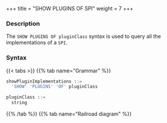 +++
title = "SHOW PLUGINS OF SPI"
weight = 7
+++

### Description

The `SHOW PLUGINS OF pluginClass` syntax is used to query all the implementations of a `SPI`.

### Syntax

{{< tabs >}}
{{% tab name="Grammar" %}}
```sql
showPluginImplementations ::=
  'SHOW' 'PLUGINS' 'OF' pluginClass

pluginClass ::=
  string
```
{{% /tab %}}
{{% tab name="Railroad diagram" %}}
<iframe frameborder="0" name="diagram" id="diagram" width="100%" height="100%"></iframe>
{{% /tab %}}
{{< /tabs >}}

### Return Value Description

| Columns      | Description  |
|--------------|--------------|
| type         | type         |
| type_aliases | type aliases |
| description  | description  |

### Example

- Query all the implementations for `org.apache.shardingsphere.sharding.spi.ShardingAlgorithm` interface

```sql
SHOW PLUGINS OF 'org.apache.shardingsphere.sharding.spi.ShardingAlgorithm'
```

```sql
SHOW PLUGINS OF 'org.apache.shardingsphere.sharding.spi.ShardingAlgorithm';
+----------------+--------------+-------------+
| type           | type_aliases | description |
+----------------+--------------+-------------+
| MOD            |              |             |
| HASH_MOD       |              |             |
| VOLUME_RANGE   |              |             |
| BOUNDARY_RANGE |              |             |
| AUTO_INTERVAL  |              |             |
| INTERVAL       |              |             |
| CLASS_BASED    |              |             |
| INLINE         |              |             |
| COMPLEX_INLINE |              |             |
| HINT_INLINE    |              |             |
+----------------+--------------+-------------+
10 rows in set (0.52 sec)
```

### Supplement

For some commonly used `SPI` interface implementations, ShardingSphere provides syntax sugar functions to simplify operations.

The currently provided `SPI` interfaces with syntactic sugar functions are as follows:

- Show implementations of `org.apache.shardingsphere.sharding.spi.ShardingAlgorithm`: [SHOW SHARDING ALGORITHM PLUGINS](/cn/user-manual/shardingsphere-proxy/distsql/syntax/ral/show-implementation/sharding/show-sharding-algorithm-implementations)
- Show implementations of  `org.apache.shardingsphere.readwritesplitting.spi.ReadQueryLoadBalanceAlgorithm`: [SHOW READ QUERY LOAD BALANCE ALGORITHM PLUGINS](/cn/user-manual/shardingsphere-proxy/distsql/syntax/ral/show-implementation/readwrite-splitting/show-read-query-load-balance-algorithm-implementations)
- Show implementations of  `org.apache.shardingsphere.encrypt.spi.EncryptAlgorithm`: [SHOW ENCRYPT ALGORITHM PLUGINS](/cn/user-manual/shardingsphere-proxy/distsql/syntax/ral/show-implementation/encrypt/show-encrypt-algorithm-implementations)
- Show implementations of  `org.apache.shardingsphere.mask.spi.MaskAlgorithm`: [SHOW MASK ALGORITHM PLUGINS](/cn/user-manual/shardingsphere-proxy/distsql/syntax/ral/show-implementation/mask/show-mask-algorithm-implementations)
- Show implementations of  `org.apache.shardingsphere.shadow.spi.ShadowAlgorithm`: [SHOW SHADOW ALGORITHM PLUGINS](/cn/user-manual/shardingsphere-proxy/distsql/syntax/ral/show-implementation/shadow/show-shadow-algorithm-implementations)
- Show implementations of  `org.apache.shardingsphere.keygen.core.algorithm.KeyGenerateAlgorithm`: [SHOW KEY GENERATE ALGORITHM PLUGINS](/cn/user-manual/shardingsphere-proxy/distsql/syntax/ral/show-implementation/show-key-generate-algorithm-implementations)

### Reserved word

`SHOW`, `PLUGINS`, `OF`

### Related links

- [Reserved word](/en/user-manual/shardingsphere-proxy/distsql/syntax/reserved-word/)
